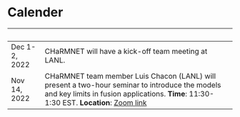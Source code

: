 # Calender

&nbsp;       | |
------------  | -----------------------------------------------------------------
Dec 1-2, 2022 |  CHaRMNET will have a kick-off team meeting at LANL.  
Nov 14, 2022  |  CHaRMNET team member Luis Chacon (LANL) will present a two-hour seminar to introduce the models and key limits in fusion applications. **Time**: 11:30-1:30 EST.  **Location**: [Zoom link](https://msu.zoom.us/j/94463511260)

